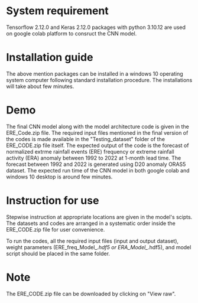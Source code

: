 # System requirement
Tensorflow 2.12.0 and Keras 2.12.0 packages with python 3.10.12 are used on google colab platform to consruct the CNN model.

# Installation guide
The above mention packages can be installed in a windows 10 operating system computer following standard installation procedure. The installations will take about few minutes.

# Demo
The final CNN model along with the model architecture code is given in the ERE_Code.zip file. The required input files mentioned in the final version of the codes is made available in the "Testing_dataset" folder of the ERE_CODE.zip file itself. The expected output of the code is the forecast of normalized extrme rainfall events (ERE) frequency or extreme rainfall activity (ERA) anomaly between 1992 to 2022 at 1-month lead time. The forecast between 1992 and 2022 is generated using D20 anomaly ORAS5 dataset. The expected run time of the CNN model in both google colab and windows 10 desktop is around few minutes.

# Instruction for use
Stepwise instruction at appropriate locations are given in the model's scipts. The datasets and codes are arranged in a systematic order inside the ERE_CODE.zip file for user convenience.

To run the codes, all the required input files (input and output dataset), weight parameters (ERE_freq_Model_*.hdf5 or ERA_Model_*.hdf5), and model script should be placed in the same folder.

# Note
The ERE_CODE.zip file can be downloaded by clicking on "View raw".
